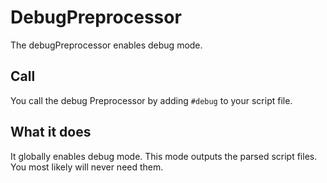 # DebugPreprocessor

The debugPreprocessor enables debug mode.

## Call

You call the debug Preprocessor by adding `#debug` to your script file.

## What it does

It globally enables debug mode. This mode outputs the parsed script files.  
You most likely will never need them.